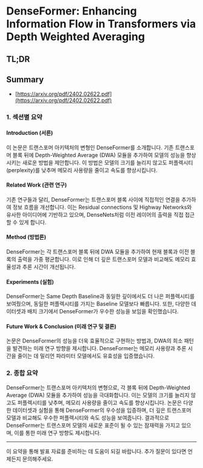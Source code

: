 # DenseFormer: Enhancing Information Flow in Transformers via Depth Weighted Averaging
## TL;DR
## Summary
- [https://arxiv.org/pdf/2402.02622.pdf](https://arxiv.org/pdf/2402.02622.pdf)

### 1. 섹션별 요약

#### Introduction (서론)
이 논문은 트랜스포머 아키텍처의 변형인 DenseFormer를 소개합니다. 기존 트랜스포머 블록 뒤에 Depth-Weighted Average (DWA) 모듈을 추가하여 모델의 성능을 향상시키는 새로운 방법을 제안합니다. 이 방법은 모델의 크기를 늘리지 않고도 퍼플렉시티(perplexity)를 낮추며 메모리 사용량을 줄이고 속도를 향상시킵니다.

#### Related Work (관련 연구)
기존 연구들과 달리, DenseFormer는 트랜스포머 블록 사이에 직접적인 연결을 추가하여 정보 흐름을 개선합니다. 이는 Residual connections 및 Highway Networks와 유사한 아이디어에 기반하고 있으며, DenseNets처럼 이전 레이어의 출력을 직접 접근할 수 있게 합니다.

#### Method (방법론)
DenseFormer는 각 트랜스포머 블록 뒤에 DWA 모듈을 추가하여 현재 블록과 이전 블록의 출력을 가중 평균합니다. 이로 인해 더 깊은 트랜스포머 모델과 비교해도 메모리 효율성과 추론 시간이 개선됩니다.

#### Experiments (실험)
DenseFormer는 Same Depth Baseline과 동일한 깊이에서도 더 나은 퍼플렉시티를 보여줬으며, 동일한 퍼플렉시티를 가지는 Baseline 모델보다 빠릅니다. 또한, 다양한 데이터셋과 배치 크기에서 DenseFormer가 우수한 성능을 보임을 확인했습니다.

#### Future Work & Conclusion (미래 연구 및 결론)
논문은 DenseFormer의 성능을 더욱 효율적으로 구현하는 방법과, DWA의 희소 패턴을 발견하는 미래 연구 방향을 제시합니다. DenseFormer는 메모리 사용량과 추론 시간을 줄이는 데 밀리언 파라미터 모델에서도 유효성을 입증했습니다.

### 2. 종합 요약

DenseFormer는 트랜스포머 아키텍처의 변형으로, 각 블록 뒤에 Depth-Weighted Average (DWA) 모듈을 추가하여 성능을 극대화합니다. 이는 모델의 크기를 늘리지 않고도 퍼플렉시티를 낮추며, 메모리 사용량을 줄이고 속도를 향상시킵니다. 논문은 다양한 데이터셋과 실험을 통해 DenseFormer의 우수성을 입증하며, 더 깊은 트랜스포머 모델과 비교해도 우수한 퍼플렉시티와 속도 성능을 보여줍니다. 결과적으로 DenseFormer는 트랜스포머 모델의 새로운 표준이 될 수 있는 잠재력을 가지고 있으며, 이를 통한 미래 연구 방향도 제시합니다.

---
이 요약을 통해 발표 자료를 준비하는 데 도움이 되길 바랍니다. 추가 질문이 있다면 언제든지 문의해주세요.